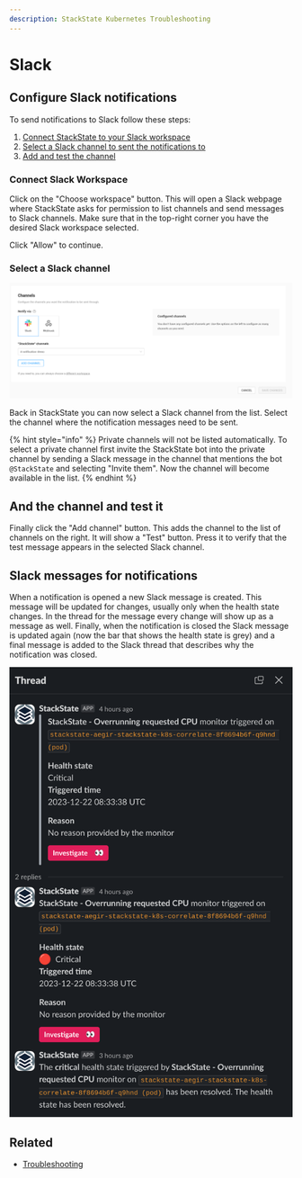 ```yaml
---
description: StackState Kubernetes Troubleshooting
---
```


# Slack 

## Configure Slack notifications

To send notifications to Slack follow these steps:

1. [Connect StackState to your Slack workspace](#connect-slack-workspace)
2. [Select a Slack channel to sent the notifications to](#select-a-slack-channel)
3. [Add and test the channel](#and-the-channel-and-test-it)

### Connect Slack Workspace

Click on the "Choose workspace" button. This will open a Slack webpage where StackState asks for permission to list channels and send messages to Slack channels. Make sure that in the top-right corner you have the desired Slack workspace selected.

Click "Allow" to continue.

### Select a Slack channel

![Select the Slack channel](/.gitbook/assets/k8s/notifications-slack-channel-configuration.png)

Back in StackState you can now select a Slack channel from the list. Select the channel where the notification messages need to be sent.

{% hint style="info" %}
Private channels will not be listed automatically. To select a private channel first invite the StackState bot into the private channel by sending a Slack message in the channel that mentions the bot `@StackState` and selecting "Invite them". Now the channel will become available in the list.
{% endhint %}

## And the channel and test it

Finally click the "Add channel" button. This adds the channel to the list of channels on the right. It will show a "Test" button. Press it to verify that the test message appears in the selected Slack channel. 

## Slack messages for notifications

When a notification is opened a new Slack message is created. This message will be updated for changes, usually only when the health state changes. In the thread for the message every change will show up as a message as well. Finally, when the notification is closed the Slack message is updated again (now the bar that shows the health state is grey) and a final message is added to the Slack thread that describes why the notification was closed.

![A Slack message with its thread for a closed notification](/.gitbook/assets/k8s/notifications-slack-message-example.png)

## Related

* [Troubleshooting](../troubleshooting.md)